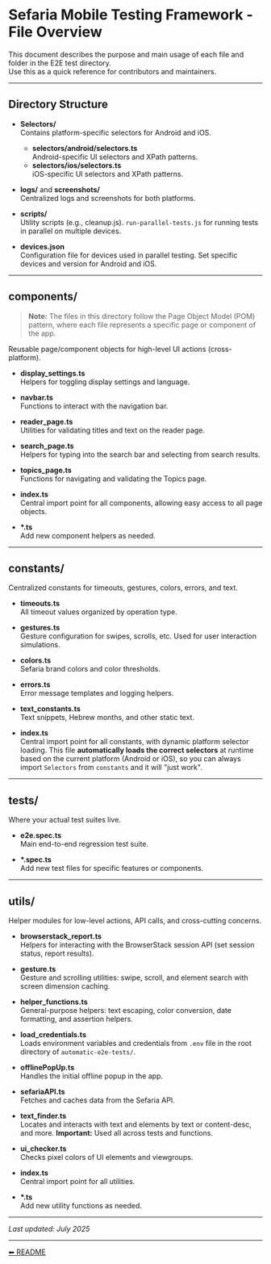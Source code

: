 # Sefaria Mobile Testing Framework - File Overview

This document describes the purpose and main usage of each file and folder in the E2E test directory.  
Use this as a quick reference for contributors and maintainers.

---

## Directory Structure

- **Selectors/**  
  Contains platform-specific selectors for Android and iOS.  
  - **selectors/android/selectors.ts**  
    Android-specific UI selectors and XPath patterns.
  - **selectors/ios/selectors.ts**  
    iOS-specific UI selectors and XPath patterns.

- **logs/** and **screenshots/**  
  Centralized logs and screenshots for both platforms.

- **scripts/**  
  Utility scripts (e.g., cleanup.js). `run-parallel-tests.js` for running tests in parallel on multiple devices.

- **devices.json**  
  Configuration file for devices used in parallel testing. Set specific devices and version for Android and iOS.

---

## components/

> **Note:** The files in this directory follow the Page Object Model (POM) pattern, where each file represents a specific page or component of the app.

Reusable page/component objects for high-level UI actions (cross-platform).

- **display_settings.ts**  
  Helpers for toggling display settings and language.

- **navbar.ts**  
  Functions to interact with the navigation bar.

- **reader_page.ts**  
  Utilities for validating titles and text on the reader page.

- **search_page.ts**  
  Helpers for typing into the search bar and selecting from search results.

- **topics_page.ts**  
  Functions for navigating and validating the Topics page.

- **index.ts**  
  Central import point for all components, allowing easy access to all page objects.

- **\*.ts**  
  Add new component helpers as needed.

---

## constants/

Centralized constants for timeouts, gestures, colors, errors, and text.

- **timeouts.ts**  
  All timeout values organized by operation type.

- **gestures.ts**  
  Gesture configuration for swipes, scrolls, etc. Used for user interaction simulations.

- **colors.ts**  
  Sefaria brand colors and color thresholds.

- **errors.ts**  
  Error message templates and logging helpers.

- **text_constants.ts**  
  Text snippets, Hebrew months, and other static text.

- **index.ts**  
  Central import point for all constants, with dynamic platform selector loading.
  This file **automatically loads the correct selectors** at runtime based on the current platform (Android or iOS), so you can always import `Selectors` from `constants` and it will "just work".

---

## tests/

Where your actual test suites live.

- **e2e.spec.ts**  
  Main end-to-end regression test suite.

- **\*.spec.ts**  
  Add new test files for specific features or components.

---

## utils/

Helper modules for low-level actions, API calls, and cross-cutting concerns.

- **browserstack_report.ts**  
  Helpers for interacting with the BrowserStack session API (set session status, report results).

- **gesture.ts**  
  Gesture and scrolling utilities: swipe, scroll, and element search with screen dimension caching.

- **helper_functions.ts**  
  General-purpose helpers: text escaping, color conversion, date formatting, and assertion helpers.

- **load_credentials.ts**  
  Loads environment variables and credentials from `.env` file in the root directory of `automatic-e2e-tests/`.

- **offlinePopUp.ts**  
  Handles the initial offline popup in the app.

- **sefariaAPI.ts**  
  Fetches and caches data from the Sefaria API.

- **text_finder.ts**  
  Locates and interacts with text and elements by text or content-desc, and more. **Important:** Used all across tests and functions.

- **ui_checker.ts**  
  Checks pixel colors of UI elements and viewgroups.

- **index.ts**  
  Central import point for all utilities.

- **\*.ts**  
  Add new utility functions as needed.

---

_Last updated: July 2025_

---

[⬅ README](./README.md)
